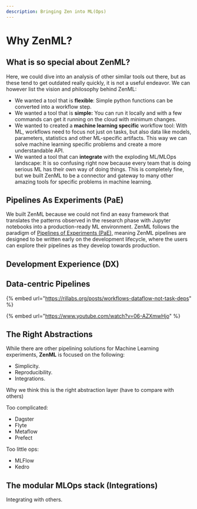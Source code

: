 ```yaml
---
description: Bringing Zen into ML(Ops)
---
```


# Why ZenML?

## What is so special about ZenML?

Here, we could dive into an analysis of other similar tools out there, but as these tend to get outdated really quickly, it is not a useful endeavor. We can however list the vision and philosophy behind ZenML:

* We wanted a tool that is **flexible**: Simple python functions can be converted into a workflow step.
* We wanted a tool that is **simple:** You can run it locally and with a few commands can get it running on the cloud with minimum changes.
* We wanted to created a **machine learning specific** workflow tool: With ML, workflows need to focus not just on tasks, but also data like models, parameters, statistics and other ML-specific artifacts. This way we can solve machine learning specific problems and create a more understandable API.
* We wanted a tool that can **integrate** with the exploding ML/MLOps landscape: It is so confusing right now because every team that is doing serious ML has their own way of doing things. This is completely fine, but we built ZenML to be a connector and gateway to many other amazing tools for specific problems in machine learning.

## Pipelines As Experiments \(PaE\)

We built ZenML because we could not find an easy framework that translates the patterns observed in the research phase with Jupyter notebooks into a production-ready ML environment. ZenML follows the paradigm of [Pipelines of Experiments \(PaE\),](why-zenml.md#pipelines-as-experiments-pae) meaning ZenML pipelines are designed to be written early on the development lifecycle, where the users can explore their pipelines as they develop towards production.

## Development Experience \(DX\)

## Data-centric Pipelines

{% embed url="https://rillabs.org/posts/workflows-dataflow-not-task-deps" %}

{% embed url="https://www.youtube.com/watch?v=06-AZXmwHjo" %}



## The Right Abstractions

While there are other pipelining solutions for Machine Learning experiments, **ZenML** is focused on the following:

* Simplicity.
* Reproducibility.
* Integrations.

Why we think this is the right abstraction layer \(have to compare with others\)

Too complicated:

* Dagster
* Flyte
* Metaflow
* Prefect

Too little ops:

* MLFlow
* Kedro

## The modular MLOps stack \(Integrations\)

Integrating with others.



## 

